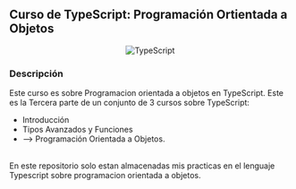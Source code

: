 ## Curso de TypeScript: Programación Ortientada a Objetos

<div align="center">

![TypeScript](https://cdn.shopify.com/s/files/1/0609/2639/4596/articles/que-es-typescript-1658755532025_47a3ff42-50f3-4968-a9ed-6cca8e24185a.jpg?v=1675279891)

</div>

### Descripción
Este curso es sobre Programacion orientada a objetos en TypeScript. Este es la Tercera parte de un conjunto de 3 cursos sobre TypeScript:
  - Introducción
  - Tipos Avanzados y Funciones
  - --> Programación Orientada a Objetos.
<br>
En este repositorio solo estan almacenadas mis practicas en el lenguaje Typescript sobre programacion orientada a objetos.
